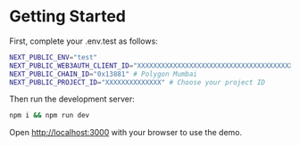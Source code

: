 # Getting Started

First, complete your .env.test as follows:

```bash
NEXT_PUBLIC_ENV="test"
NEXT_PUBLIC_WEB3AUTH_CLIENT_ID="XXXXXXXXXXXXXXXXXXXXXXXXXXXXXXXXXXXXXXXXXXXXXXXXXXXXXXXXXXXXXXX" # Your Web3Auth Client ID
NEXT_PUBLIC_CHAIN_ID="0x13881" # Polygon Mumbai
NEXT_PUBLIC_PROJECT_ID="XXXXXXXXXXXXXX" # Choose your project ID
```

Then run the development server:

```bash
npm i && npm run dev
```

Open [http://localhost:3000](http://localhost:3000) with your browser to use the demo.